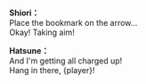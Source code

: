# 

  
**Shiori：**  
Place the bookmark on the arrow...  
Okay! Taking aim!  
  
**Hatsune：**  
And I'm getting all charged up!  
Hang in there, {player}!  
